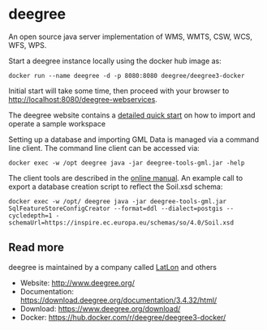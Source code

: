 # deegree

An open source java server implementation of WMS, WMTS, CSW, WCS, WFS, WPS.

Start a deegree instance locally using the docker hub image as:

```
docker run --name deegree -d -p 8080:8080 deegree/deegree3-docker
```

Initial start will take some time, then proceed with your browser to [http://localhost:8080/deegree-webservices](http://localhost:8080/deegree-webservices).

The deegree website contains a [detailed quick start](https://download.deegree.org/documentation/3.4.1/html/lightly.html) on how to import and operate a sample workspace

Setting up a database and importing GML Data is managed via a command line client. The command line client can be accessed via:

```
docker exec -w /opt deegree java -jar deegree-tools-gml.jar -help
```

The client tools are described in the [online manual](https://download.deegree.org/documentation/3.4.32/html/#deegree-gml-tools). An example call to export a database creation script to reflect the Soil.xsd schema:

```
docker exec -w /opt/ deegree java -jar deegree-tools-gml.jar SqlFeatureStoreConfigCreator --format=ddl --dialect=postgis --cycledepth=1 -schemaUrl=https://inspire.ec.europa.eu/schemas/so/4.0/Soil.xsd
```

## Read more

deegree is maintained by a company called [LatLon](https://www.lat-lon.de/) and others

- Website: http://www.deegree.org/
- Documentation: https://download.deegree.org/documentation/3.4.32/html/
- Download: https://www.deegree.org/download/
- Docker: https://hub.docker.com/r/deegree/deegree3-docker/

